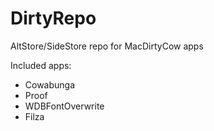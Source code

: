 # DirtyRepo
AltStore/SideStore repo for MacDirtyCow apps

Included apps:
- Cowabunga
- Proof
- WDBFontOverwrite
- Filza
